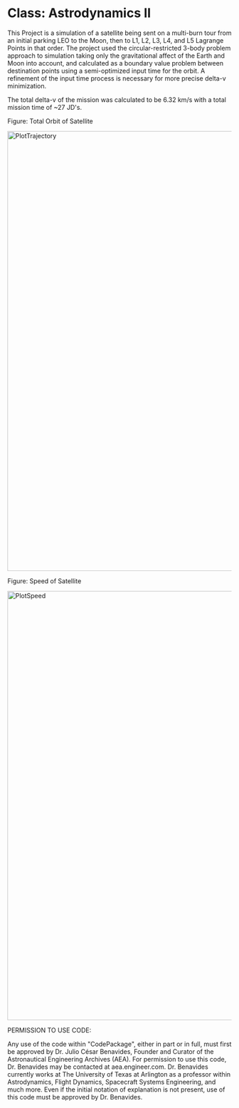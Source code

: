 # Class: Astrodynamics II

This Project is a simulation of a satellite being sent on a multi-burn tour from an initial parking LEO to the Moon, then to L1, L2, L3, L4, and L5 Lagrange Points in that order. The project used the circular-restricted 3-body problem approach to simulation taking only the gravitational affect of the Earth and Moon into account, and calculated as a boundary value problem between destination points using a semi-optimized input time for the orbit. A refinement of the input time process is necessary for more precise delta-v minimization.

The total delta-v of the mission was calculated to be 6.32 km/s with a total mission time of ~27 JD's.

Figure: Total Orbit of Satellite

<img width="962" height="987" alt="PlotTrajectory" src="https://github.com/user-attachments/assets/fdbc01c5-b9ec-45e4-9e45-90fceaec0d8c" />

Figure: Speed of Satellite

<img width="1920" height="963" alt="PlotSpeed" src="https://github.com/user-attachments/assets/6cc73212-0d01-420d-b76d-385d7f1d583b" />

PERMISSION TO USE CODE:

Any use of the code within "CodePackage", either in part or in full, must first be approved by Dr. Julio César Benavides, Founder and Curator of the Astronautical Engineering Archives (AEA). For permission to use this code, Dr. Benavides may be contacted at aea.engineer.com. Dr. Benavides currently works at The University of Texas at Arlington as a professor within Astrodynamics, Flight Dynamics, Spacecraft Systems Engineering, and much more. Even if the initial notation of explanation is not present, use of this code must be approved by Dr. Benavides.
